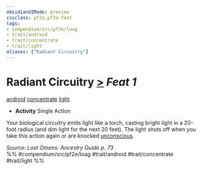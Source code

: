 ```yaml
---
obsidianUIMode: preview
cssclass: pf2e,pf2e-feat
tags:
- compendium/src/pf2e/loag
- trait/android
- trait/concentrate
- trait/light
aliases: ["Radiant Circuitry"]
---
```

# Radiant Circuitry  [>](chapter-9-playing-the-game.md#Actions "Single Action") *Feat 1*  
[android](android-loag.md "Android Ancestry & Heritage Trait")  [concentrate](concentrate.md "Concentrate Action & Ability Trait")  [light](Reference/Rules/Traits/light.md "Light Effect Trait")  

- **Activity** Single Action

Your biological circuitry emits light like a torch, casting bright light in a 20-foot radius (and dim light for the next 20 feet). The light shuts off when you take this action again or are knocked [unconscious](conditions.md#Unconscious).

*Source: Lost Omens: Ancestry Guide p. 73*  
%% #compendium/src/pf2e/loag #trait/android #trait/concentrate #trait/light %%